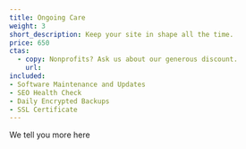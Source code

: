 ```yaml
---
title: Ongoing Care
weight: 3
short_description: Keep your site in shape all the time.
price: 650
ctas:
  - copy: Nonprofits? Ask us about our generous discount.
    url: 
included:
- Software Maintenance and Updates
- SEO Health Check
- Daily Encrypted Backups
- SSL Certificate
---
```


We tell you more here
